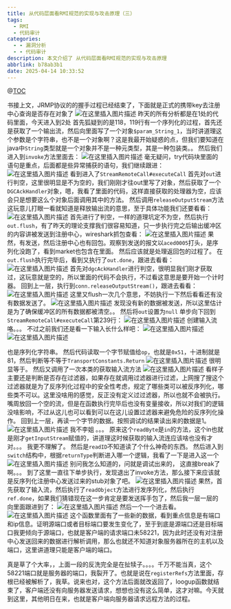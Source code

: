 ```yaml
---
title: 从代码层面看RMI规范的实现与攻击原理（三）
tags:
  - RMI
  - 代码审计
categories:
  - - 漏洞分析
  - - 代码审计
description: 本文介绍了 从代码层面看RMI规范的实现与攻击原理
abbrlink: b78ab3b1
date: 2025-04-14 10:33:52
---
```


@[TOC](从代码层面看RMI规范的实现与攻击原理（三）)

书接上文，JRMP协议的的握手过程已经结束了，下面就是正式的携带key去注册中心查询是否存在对象了
![在这里插入图片描述](https://i-blog.csdnimg.cn/blog_migrate/f491fd63defa7f9645b0bcf86b96af5c.png)
昨天的所有分析都是在1处的代码里面，今天进入到2处
首先狐疑到的是118，119行有一个序列化的过程，首先还是获取了一个输出流，然后向里面写了一个对象`$param_String_1`，当时讲道理这个参数是个字符串，也不是一个对象啊？这是我最开始疑惑的点，但我们要知道在java中`String`类型就是一个对象并不是一种元类型，其是一种包装类。。
然后我们进入到`invoke`方法里面去：
![在这里插入图片描述](https://i-blog.csdnimg.cn/blog_migrate/aabcd8f6377850df6273f5685c1385bb.png)
毫无疑问，try代码块里面的语句是重点，后面都是些异常捕获的语句，我们继续跟进：
![在这里插入图片描述](https://i-blog.csdnimg.cn/blog_migrate/660c3aea8f9ee02f426fa40f9b0ae3b4.png)
看到进入了`StreamRemoteCall#executeCall`
首先对`out`进行判空，这里很明显是不为空的，我们刚刚才往out里写了对象，然后获取了一个`DGCAckHandler`对象，嗯，我看了里面的代码，这样直接获取的处理器为空，应该会只是想要这么个对象后面调用其中的方法。
然后调用`releaseOutputStream`方法这玩意儿打眼一看就知道是释放输出流的意思，至于具体功能我们还要看看：
![在这里插入图片描述](https://i-blog.csdnimg.cn/blog_migrate/c498017c916e88b689e44015854513e2.png)
首先进行了判空，一样的道理坑定不为空，然后执行`out.flush`，有了昨天的理论支撑我们很容易知道，只一步执行完之后输出缓冲区的内容讲被发送到注册中心，wireshark抓包查看：
![在这里插入图片描述](https://i-blog.csdnimg.cn/blog_migrate/8461be7ed4b0e86f3249fc21f3388120.png)
果然，有发送，然后注册中心也有回包。观察到发送的报文以`aced0005`打头，是序列化没跑了，看到market也包含在里面。
然后应该就是处理返回包的过程了。
在`out.flush`执行完毕后，看到又执行了`out.done`，跟进去看看：
![在这里插入图片描述](https://i-blog.csdnimg.cn/blog_migrate/a91e3d69bc923f3b36ca5561e8c744bc.png)
首先对`dgcAckHandler`进行判空，很明显我们刚才获取过，这玩意就是空的，所以里面的代码不会执行，不过看这意思是要开始一个计时器。
回到上一层，执行到`conn.releaseOutputStream()`，跟进去看看：
![在这里插入图片描述](https://i-blog.csdnimg.cn/blog_migrate/8c65541c45e15e2bd2e16a53f1d4060d.png)
这里又flush一次几个意思，不妨执行一下然后看看还有没有数据发送了。
![在这里插入图片描述](https://i-blog.csdnimg.cn/blog_migrate/3cb76b3bd1a6e7840fc51714fcca6bbb.png)
发现没有新的数据被发送，所以这里估计是为了确保缓冲区的所有数据都被清空。。
然后将`out`设置为`null`
单步向下回到`StreamRemoteCall#executeCall`第239行：
![在这里插入图片描述](https://i-blog.csdnimg.cn/blog_migrate/c77d25df5f97087bbcfcdedc39074e1d.png)
创建输入流咯。。。
不过之前我们还是看一下输入长什么样吧：
![在这里插入图片描述](https://i-blog.csdnimg.cn/blog_migrate/fa936111a545337626fa373d8f5a931d.png)
![在这里插入图片描述](https://i-blog.csdnimg.cn/blog_migrate/81515327f8a1b7cf48c4ae15c37aaf52.png)

也是序列化字符串。
然后代码读取一个字节赋值给`op`，也就是`0x51`，十进制就是81，然后判断等不等于`TransportConstants.Return`
![在这里插入图片描述](https://i-blog.csdnimg.cn/blog_migrate/d9b5450c22355093c7599c7b4a4f05d1.png)
很明显等于。
然后又调用了一次本类的获取输入流方法
![在这里插入图片描述](https://i-blog.csdnimg.cn/blog_migrate/db1b686461ad7e0fb2e9e19585254ee4.png)
看样子主要还是判断是否存在过滤器，如果存在就调用过滤器进行过滤，上网搜了搜这个过滤器就是为了反序列化过程中的安全性考虑，规定了哪些类可以被反序列化，哪些类不可以。这里没啥用的感觉，反正没有定义过过滤器，所以也就不会被执行。嘴周放回一个空的流，但是在函数执行完毕后也没有变量接收，所以对我们的逻辑没啥影响，不过从这儿也可以看到可以在这儿设置过滤器来避免危险的反序列化操作。
回到上一层，再读一个字节的数据。按照调试的结果读出来的数据是1。
![在这里插入图片描述](https://i-blog.csdnimg.cn/blog_migrate/182e6bef6f9f7bc2de4d079086301303.png)
我不李姐
。。。
原来这个`readByte`是`in`的方法，这个in也就是刚才`getInputStream`赋值的，讲道理这时候获取的输入流连应该啥也没有才对。。。
我更不理解了。
然后是`readID`不知道读了个什么神奇的东西。
然后进入到`switch`结构中，根据`returnType`判断进入哪一个逻辑，我看了一下是进入这一个
![在这里插入图片描述](https://i-blog.csdnimg.cn/blog_migrate/143624325c6d29e5d53fdb6f55cfb667.png)
别问我怎么知道的，问就是调试出来的，
这直接break了啊。。。
到了这里一直往下单步执行，发现退出了invoke方法，那么接下来应该就是反序列化注册中心发送过来的stub对象了吧。
![在这里插入图片描述](https://i-blog.csdnimg.cn/blog_migrate/36f47cd82c6de1c8ad06791a21335421.png)
果然，首先获取了输入流，然后执行了`readObject`方法进行发序列化，然后执行`ref.done`，如果我们猜错现在这一步肯定是要发送挥手包了，然后我一层一层的向里面跟进到了：
![在这里插入图片描述](https://i-blog.csdnimg.cn/blog_migrate/9a3a63e3011ba0be67c80407a5b15e59.png)
然后一个一个进去看。
![在这里插入图片描述](https://i-blog.csdnimg.cn/blog_migrate/4cf7c9fa99a559f157c80e829b58c7af.png)
这个函数里面有了一些新的数据，看到重点信息是有端口和ip信息。证明源端口或者目标端口要发生变化了，至于到底是源端口还是目标端口我更倾向于源端口，也就是客户端的请求端口未58221，因为此时还没有对注册中心发送回来的数据进行解析调用，那么也就还不知道对象服务器所在的主机以及端口，这里讲道理只能是客户端的端口。

真是草了个大率，，上面一段的反洗完全是在扯犊子。。。。千万不能当真，这个58221端口就是服务器的端口，我裂开了。也就是说在`registerRefs`方法里面，存根已经被解析了，我草。说来也对，这个方法后面就改返回了，loogup函数就结束了，客户端还没有向服务器发送请求，想想也没有这么简单，这才对嘛。今天就到这里，其他明日在来，也就是客户端向服务器请求远程方法的过程。





